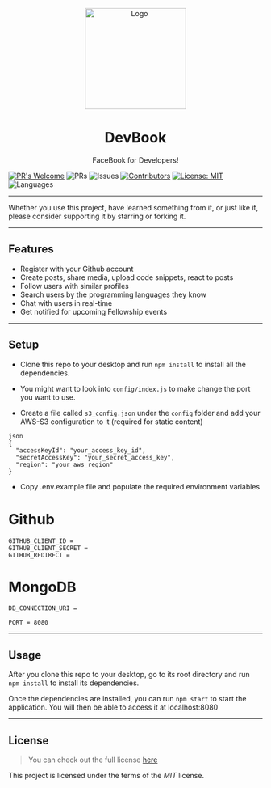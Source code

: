 <p align="center">
    <img src="https://cdn.dribbble.com/users/2401141/screenshots/5487982/developers-gif-showcase.gif" width="200" alt="Logo">
  <h1 align="center">DevBook</h1>

  <p align="center">
    FaceBook for Developers!
  </p>
</p>

[![PR's Welcome](https://img.shields.io/badge/PRs-welcome-brightgreen.svg?style=flat)](https://github.com/Team-Gucci-Gang/DevBook/pulls)
![PRs](https://img.shields.io/github/issues-pr-closed/Team-Gucci-Gang/DevBook?color=pink)
![Issues](https://img.shields.io/github/issues/Team-Gucci-Gang/DevBook?color=purple)
[![Contributors](https://img.shields.io/github/contributors/Team-Gucci-Gang/DevBook)]()
[![License: MIT](https://img.shields.io/badge/License-MIT-yellow.svg)](https://opensource.org/licenses/MIT)
![Languages](https://img.shields.io/github/languages/count/Team-Gucci-Gang/DevBook?color=orange)

---

Whether you use this project, have learned something from it, or just like it, please consider supporting it by starring or forking it.

---

## Features

- Register with your Github account
- Create posts, share media, upload code snippets, react to posts
- Follow users with similar profiles
- Search users by the programming languages they know
- Chat with users in real-time
- Get notified for upcoming Fellowship events

---

## Setup

- Clone this repo to your desktop and run `npm install` to install all the dependencies.

- You might want to look into `config/index.js` to make change the port you want to use.

- Create a file called `s3_config.json` under the `config` folder and add your AWS-S3 configuration to it (required for static content)
```
json
{
  "accessKeyId": "your_access_key_id",
  "secretAccessKey": "your_secret_access_key",
  "region": "your_aws_region"
}
```

- Copy .env.example file and populate the required environment variables


# Github
```
GITHUB_CLIENT_ID =
GITHUB_CLIENT_SECRET =
GITHUB_REDIRECT =
```
# MongoDB
```
DB_CONNECTION_URI =
```

```
PORT = 8080
```

---

## Usage

After you clone this repo to your desktop, go to its root directory and run `npm install` to install its dependencies.

Once the dependencies are installed, you can run `npm start` to start the application. You will then be able to access it at localhost:8080

---

## License

> You can check out the full license [here](https://github.com/Team-Gucci-Gang/DevBook/blob/master/LICENSE)

This project is licensed under the terms of the *MIT* license.